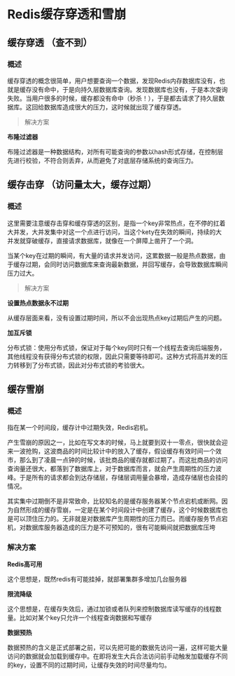 # Redis缓存穿透和雪崩

## 缓存穿透 （查不到）

### 概述

缓存穿透的概念很简单，用户想要查询一个数据，发现Redis内存数据库没有，也就是缓存没有命中，于是向持久层数据库查询。发现数据库也没有，于是本次查询失败。当用户很多的时候，缓存都没有命中（秒杀！），于是都去请求了持久层数据库。这回给数据库造成很大的压力，这时候就出现了缓存穿透。

> 解决方案

**布隆过滤器**

布隆过滤器是一种数据结构，对所有可能查询的参数以hash形式存储，在控制层先进行校验，不符合则丢弃，从而避免了对底层存储系统的查询压力。

## 缓存击穿 （访问量太大，缓存过期）

### 概述

这里需要注意缓存击穿和缓存穿透的区别，是指一个key非常热点，在不停的扛着大并发，大并发集中对这一个点进行访问，当这个kety在失效的瞬间，持续的大并发就穿破缓存，直接请求数据库，就像在一个屏障上凿开了一个洞。

当某个key在过期的瞬间，有大量的请求并发访问，这累数据一般是热点数据，由于缓存过期，会同时访问数据库来查询最新数据，并回写缓存，会导致数据库瞬间压力过大。

> 解决方案

**设置热点数据永不过期**

从缓存层面来看，没有设置过期时间，所以不会出现热点key过期后产生的问题。

**加互斥锁**

分布式锁：使用分布式锁，保证对于每个key同时只有一个线程去查询后端服务，其他线程没有获得分布式锁的权限，因此只需要等待即可。这种方式将高并发的压力转移到了分布式锁，因此对分布式锁的考验很大。

## 缓存雪崩

### 概述

指在某一个时间段，缓存计中过期失效，Redis宕机。

产生雪崩的原因之一，比如在写文本的时候，马上就要到双十一零点，很快就会迎来一波抢购，这波商品的时间比较计中的放入了缓存，假设缓存有效时间一个效市，那么到了凌晨一点钟的时候，该批商品的缓存就都过期了。而这批商品的访问查询量还很大，都落到了数据库上，对于数据库而言，就会产生周期性的压力波峰。于是所有的请求都会到达存储层，存储层调用量会暴增，造成存储层也会挂的情况。

其实集中过期倒不是非常致命，比较知名的是缓存服务器某个节点宕机或断网。因为自然形成的缓存雪崩，一定是在某个时间段计中创建了缓存，这个时候数据库也是可以顶住压力的。无非就是对数据库产生周期性的压力而已。而缓存服务节点宕机，对数据库服务器造成的压力是不可预知的，很有可能瞬间就把数据库压垮

### 解决方案

**Redis高可用**

这个思想是，既然redis有可能挂掉，就部署集群多增加几台服务器

**限流降级**

这个思想是，在缓存失效后，通过加锁或者队列来控制数据库读写缓存的线程数量。比如对某个key只允许一个线程查询数据和写缓存

**数据预热**

数据预热的含义是正式部署之前，可以先把可能的数据先访问一遍，这样可能大量访问的数据就会加载到缓存中。在即将发生大兵合法访问前手动触发加载缓存不同的key，设置不同的过期时间，让缓存失效的时间尽量均匀。